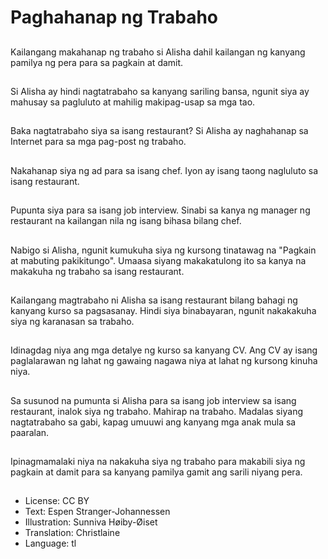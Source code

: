 # Paghahanap ng Trabaho

##
Kailangang makahanap ng trabaho si Alisha dahil kailangan ng kanyang pamilya ng pera para sa pagkain at damit.

##
Si Alisha ay hindi nagtatrabaho sa kanyang sariling bansa, ngunit siya ay mahusay sa pagluluto at mahilig makipag-usap sa mga tao.

##
Baka nagtatrabaho siya sa isang restaurant? Si Alisha ay naghahanap sa Internet para sa mga pag-post ng trabaho.

##
Nakahanap siya ng ad para sa isang chef. Iyon ay isang taong nagluluto sa isang restaurant.

##
Pupunta siya para sa isang job interview. Sinabi sa kanya ng manager ng restaurant na kailangan nila ng isang bihasa bilang chef.

##
Nabigo si Alisha, ngunit kumukuha siya ng kursong tinatawag na "Pagkain at mabuting pakikitungo". Umaasa siyang makakatulong ito sa kanya na makakuha ng trabaho sa isang restaurant.

##
Kailangang magtrabaho ni Alisha sa isang restaurant bilang bahagi ng kanyang kurso sa pagsasanay. Hindi siya binabayaran, ngunit nakakakuha siya ng karanasan sa trabaho.

##
Idinagdag niya ang mga detalye ng kurso sa kanyang CV. Ang CV ay isang paglalarawan ng lahat ng gawaing nagawa niya at lahat ng kursong kinuha niya.

##
Sa susunod na pumunta si Alisha para sa isang job interview sa isang restaurant, inalok siya ng trabaho. Mahirap na trabaho. Madalas siyang nagtatrabaho sa gabi, kapag umuuwi ang kanyang mga anak mula sa paaralan.

##
Ipinagmamalaki niya na nakakuha siya ng trabaho para makabili siya ng pagkain at damit para sa kanyang pamilya gamit ang sarili niyang pera.

##
* License: CC BY
* Text: Espen Stranger-Johannessen
* Illustration: Sunniva Høiby-Øiset
* Translation: Christlaine
* Language: tl
